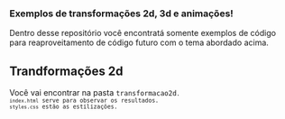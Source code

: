 ### Exemplos de transformações 2d, 3d e animações!

Dentro desse repositório você encontratá somente exemplos de código para reaproveitamento de código futuro com o tema abordado acima.

## Trandformações 2d

Você vai encontrar na pasta <code>transformacao2d<code>.
<code>index.html</code> serve para observar os resultados.
<code>styles.css</code> estão as estilizações.